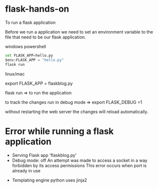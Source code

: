 # flask-hands-on
To run a flask application 

Before we run a application we need to set an environment variable to the file that need to be our flask application.

windows powershell

```python
set FLASK_APP=hello.py
$env:FLASK_APP = "hello.py"
flask run
```

linux/mac

export FLASK_APP = flaskblog.py

flask run ⇒ to run the application

to track the changes run in debug mode ⇒ export FLASK_DEBUG =1

without restarting the web server the changes will reload automatically.
# Error while running a flask application
 * Serving Flask app 'flaskblog.py'
 * Debug mode: off
An attempt was made to access a socket in a way forbidden by its access permissions
This error occurs when port is already in use

- Templating engine python uses jinja2